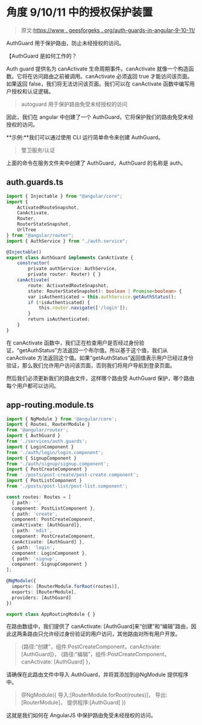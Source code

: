 # 角度 9/10/11 中的授权保护装置

> 原文:[https://www . geesforgeks . org/auth-guards-in-angular-9-10-11/](https://www.geeksforgeeks.org/auth-guards-in-angular-9-10-11/)

AuthGuard 用于保护路由，防止未经授权的访问。

【AuthGuard 是如何工作的？

Auth guard 提供名为 canActivate 生命周期事件。canActivate 就像一个构造函数。它将在访问路由之前被调用。canActivate 必须返回 true 才能访问该页面。如果返回 false，我们将无法访问该页面。我们可以在 canActivate 函数中编写用户授权和认证逻辑。

> autoguard 用于保护路由免受未经授权的访问

因此，我们在 angular 中创建了一个 AuthGuard，它将保护我们的路由免受未经授权的访问。

**示例:**我们可以通过使用 CLI 运行简单命令来创建 AuthGuard。

> 警卫服务/认证

上面的命令在服务文件夹中创建了 AuthGuard，AuthGuard 的名称是 auth。

## auth.guards.ts

```ts
import { Injectable } from "@angular/core";
import {
    ActivatedRouteSnapshot,
    CanActivate,
    Router,
    RouterStateSnapshot,
    UrlTree
} from "@angular/router";
import { AuthService } from "./auth.service";

@Injectable()
export class AuthGuard implements CanActivate {
    constructor(
        private authService: AuthService,
        private router: Router) { }
    canActivate(
        route: ActivatedRouteSnapshot,
        state: RouterStateSnapshot): boolean | Promise<boolean> {
        var isAuthenticated = this.authService.getAuthStatus();
        if (!isAuthenticated) {
            this.router.navigate(['/login']);
        }
        return isAuthenticated;
    }
}
```

在 canActivate 函数中，我们正在检查用户是否经过身份验证，“getAuthStatus”方法返回一个布尔值。所以基于这个值，我们从 canActivate 方法返回这个值。如果“getAuthStatus”返回值表示用户已经过身份验证，那么我们允许用户访问该页面，否则我们将用户导航到登录页面。

然后我们必须更新我们的路由文件，这样哪个路由受 AuthGuard 保护，哪个路由每个用户都可以访问。

## app-routing.module.ts

```ts
import { NgModule } from '@angular/core';
import { Routes, RouterModule } 
from '@angular/router';
import { AuthGuard } 
from './services/auth.guards';
import { LoginComponent } 
from './auth/login/login.component';
import { SignupComponent } 
from './auth/signup/signup.component';
import { PostCreateComponent } 
from './posts/post-create/post-create.component';
import { PostListComponent } 
from './posts/post-list/post-list.component';

const routes: Routes = [
  { path: '', 
  component: PostListComponent },
  { path: 'create', 
  component: PostCreateComponent, 
  canActivate: [AuthGuard]},
  { path: 'edit', 
  component: PostCreateComponent, 
  canActivate: [AuthGuard] },
  { path: 'login', 
  component: LoginComponent },
  { path: 'signup', 
  component: SignupComponent }
];

@NgModule({
  imports: [RouterModule.forRoot(routes)],
  exports: [RouterModule],
  providers: [AuthGuard]
})

export class AppRoutingModule { }
```

在路由数组中，我们提供了 canActivate: [AuthGuard]来“创建”和“编辑”路由，因此这两条路由只允许经过身份验证的用户访问，其他路由对所有用户开放。

> {路径:“创建”，组件:PostCreateComponent，canActivate: [AuthGuard]}，
> {路径:“编辑”，组件:PostCreateComponent，canActivate: [AuthGuard] }，

请确保在此路由文件中导入 AuthGuard，并将其添加到@NgModule 提供程序中。

> @NgModule({
> 导入:[RouterModule.forRoot(routes)]，
> 导出:[RouterModule]，
> 提供程序:[AuthGuard]
> })

这就是我们如何在 AngularJS 中保护路由免受未经授权的访问。